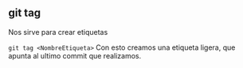 ## git tag

Nos sirve para crear etiquetas

`git tag <NombreEtiqueta>`
Con esto creamos una etiqueta ligera, que apunta al ultimo commit que realizamos. 